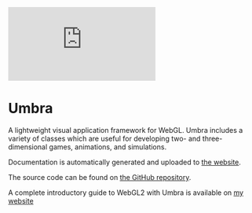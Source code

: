 ![npm bundle size](https://img.shields.io/bundlephobia/minzip/@lakuna/umbra.js?style=for-the-badge)

# Umbra

A lightweight visual application framework for WebGL.
Umbra includes a variety of classes which are useful for developing two- and three-dimensional games, animations, and simulations.

Documentation is automatically generated and uploaded to [the website](https://umbra.lakuna.pw/).

The source code can be found on [the GitHub repository](https://github.com/Lakuna/Umbra).

A complete introductory guide to WebGL2 with Umbra is available on [my website](https://www.lakuna.pw/webgl)
